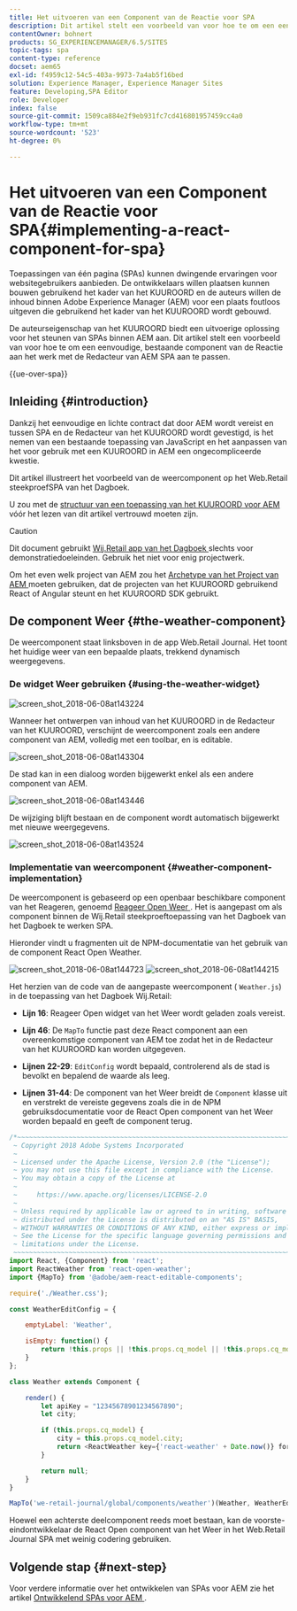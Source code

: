 ```yaml
---
title: Het uitvoeren van een Component van de Reactie voor SPA
description: Dit artikel stelt een voorbeeld van voor hoe te om een eenvoudige, bestaande component van de Reactie aan het werk met de Redacteur van het KUUROORD van Adobe Experience Manager (AEM) aan te passen.
contentOwner: bohnert
products: SG_EXPERIENCEMANAGER/6.5/SITES
topic-tags: spa
content-type: reference
docset: aem65
exl-id: f4959c12-54c5-403a-9973-7a4ab5f16bed
solution: Experience Manager, Experience Manager Sites
feature: Developing,SPA Editor
role: Developer
index: false
source-git-commit: 1509ca884e2f9eb931fc7cd416801957459cc4a0
workflow-type: tm+mt
source-wordcount: '523'
ht-degree: 0%

---
```



# Het uitvoeren van een Component van de Reactie voor SPA{#implementing-a-react-component-for-spa}

Toepassingen van één pagina (SPAs) kunnen dwingende ervaringen voor websitegebruikers aanbieden. De ontwikkelaars willen plaatsen kunnen bouwen gebruikend het kader van het KUUROORD en de auteurs willen de inhoud binnen Adobe Experience Manager (AEM) voor een plaats foutloos uitgeven die gebruikend het kader van het KUUROORD wordt gebouwd.

De auteurseigenschap van het KUUROORD biedt een uitvoerige oplossing voor het steunen van SPAs binnen AEM aan. Dit artikel stelt een voorbeeld van voor hoe te om een eenvoudige, bestaande component van de Reactie aan het werk met de Redacteur van AEM SPA aan te passen.

{{ue-over-spa}}

## Inleiding {#introduction}

Dankzij het eenvoudige en lichte contract dat door AEM wordt vereist en tussen SPA en de Redacteur van het KUUROORD wordt gevestigd, is het nemen van een bestaande toepassing van JavaScript en het aanpassen van het voor gebruik met een KUUROORD in AEM een ongecompliceerde kwestie.

Dit artikel illustreert het voorbeeld van de weercomponent op het Web.Retail steekproefSPA van het Dagboek.

U zou met de [ structuur van een toepassing van het KUUROORD voor AEM ](/help/sites-developing/spa-getting-started-react.md) vóór het lezen van dit artikel vertrouwd moeten zijn.

>[!CAUTION]
>Dit document gebruikt [ Wij.Retail app van het Dagboek ](https://github.com/adobe/aem-sample-we-retail-journal) slechts voor demonstratiedoeleinden. Gebruik het niet voor enig projectwerk.
>
>Om het even welk project van AEM zou het [ Archetype van het Project van AEM ](https://experienceleague.adobe.com/docs/experience-manager-core-components/using/developing/archetype/overview.html) moeten gebruiken, dat de projecten van het KUUROORD gebruikend React of Angular steunt en het KUUROORD SDK gebruikt.

## De component Weer {#the-weather-component}

De weercomponent staat linksboven in de app Web.Retail Journal. Het toont het huidige weer van een bepaalde plaats, trekkend dynamisch weergegevens.

### De widget Weer gebruiken {#using-the-weather-widget}

![ screen_shot_2018-06-08at143224 ](assets/screen_shot_2018-06-08at143224.png)

Wanneer het ontwerpen van inhoud van het KUUROORD in de Redacteur van het KUUROORD, verschijnt de weercomponent zoals een andere component van AEM, volledig met een toolbar, en is editable.

![ screen_shot_2018-06-08at143304 ](assets/screen_shot_2018-06-08at143304.png)

De stad kan in een dialoog worden bijgewerkt enkel als een andere component van AEM.

![ screen_shot_2018-06-08at143446 ](assets/screen_shot_2018-06-08at143446.png)

De wijziging blijft bestaan en de component wordt automatisch bijgewerkt met nieuwe weergegevens.

![ screen_shot_2018-06-08at143524 ](assets/screen_shot_2018-06-08at143524.png)

### Implementatie van weercomponent {#weather-component-implementation}

De weercomponent is gebaseerd op een openbaar beschikbare component van het Reageren, genoemd [ Reageer Open Weer ](https://www.npmjs.com/package/react-open-weather). Het is aangepast om als component binnen de Wij.Retail steekproeftoepassing van het Dagboek van het Dagboek te werken SPA.

Hieronder vindt u fragmenten uit de NPM-documentatie van het gebruik van de component React Open Weather.

![ screen_shot_2018-06-08at144723 ](assets/screen_shot_2018-06-08at144723.png) ![ screen_shot_2018-06-08at144215 ](assets/screen_shot_2018-06-08at144215.png)

Het herzien van de code van de aangepaste weercomponent ( `Weather.js`) in de toepassing van het Dagboek Wij.Retail:

* **Lijn 16**: Reageer Open widget van het Weer wordt geladen zoals vereist.
* **Lijn 46**: De `MapTo` functie past deze React component aan een overeenkomstige component van AEM toe zodat het in de Redacteur van het KUUROORD kan worden uitgegeven.

* **Lijnen 22-29**: `EditConfig` wordt bepaald, controlerend als de stad is bevolkt en bepalend de waarde als leeg.

* **Lijnen 31-44**: De component van het Weer breidt de `Component` klasse uit en verstrekt de vereiste gegevens zoals die in de NPM gebruiksdocumentatie voor de React Open component van het Weer worden bepaald en geeft de component terug.

```javascript
/*~~~~~~~~~~~~~~~~~~~~~~~~~~~~~~~~~~~~~~~~~~~~~~~~~~~~~~~~~~~~~~~~~~~~~~~~~~~~~~
 ~ Copyright 2018 Adobe Systems Incorporated
 ~
 ~ Licensed under the Apache License, Version 2.0 (the "License");
 ~ you may not use this file except in compliance with the License.
 ~ You may obtain a copy of the License at
 ~
 ~     https://www.apache.org/licenses/LICENSE-2.0
 ~
 ~ Unless required by applicable law or agreed to in writing, software
 ~ distributed under the License is distributed on an "AS IS" BASIS,
 ~ WITHOUT WARRANTIES OR CONDITIONS OF ANY KIND, either express or implied.
 ~ See the License for the specific language governing permissions and
 ~ limitations under the License.
 ~~~~~~~~~~~~~~~~~~~~~~~~~~~~~~~~~~~~~~~~~~~~~~~~~~~~~~~~~~~~~~~~~~~~~~~~~~~~~*/
import React, {Component} from 'react';
import ReactWeather from 'react-open-weather';
import {MapTo} from '@adobe/aem-react-editable-components';

require('./Weather.css');

const WeatherEditConfig = {

    emptyLabel: 'Weather',

    isEmpty: function() {
        return !this.props || !this.props.cq_model || !this.props.cq_model.city || this.props.cq_model.city.trim().length < 1;
    }
};

class Weather extends Component {

    render() {
        let apiKey = "12345678901234567890";
        let city;

        if (this.props.cq_model) {
            city = this.props.cq_model.city;
            return <ReactWeather key={'react-weather' + Date.now()} forecast="today" apikey={apiKey} type="city" city={city} />
        }

        return null;
    }
}

MapTo('we-retail-journal/global/components/weather')(Weather, WeatherEditConfig);
```

Hoewel een achterste deelcomponent reeds moet bestaan, kan de voorste-eindontwikkelaar de React Open component van het Weer in het Web.Retail Journal SPA met weinig codering gebruiken.

## Volgende stap {#next-step}

Voor verdere informatie over het ontwikkelen van SPAs voor AEM zie het artikel [ Ontwikkelend SPAs voor AEM ](/help/sites-developing/spa-architecture.md).
